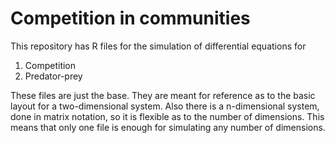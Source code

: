 # Competition in communities

This repository has R files for the simulation of differential equations for 

1. Competition
1. Predator-prey

These files are just the base. They are meant for reference as to the basic layout
for a two-dimensional system. Also there is a n-dimensional system, done in
matrix notation, so it is flexible as to the number of dimensions. This means
that only one file is enough for simulating any number of dimensions.
